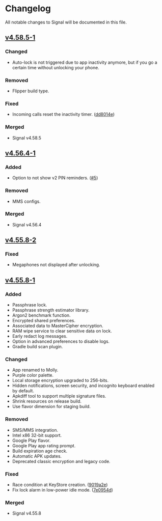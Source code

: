 # Changelog

All notable changes to Signal will be documented in this file.

<!-- ## Types of changes
- Added: for new features.
- Changed: for changes in existing functionality.
- Deprecated: for soon-to-be removed features.
- Removed: for now removed features.
- Fixed: for any bug fixes.
- Merged: for code merged from upstream. -->

## [v4.58.5-1]

### Changed

- Auto-lock is not triggered due to app inactivity anymore, but if you go a certain time without unlocking your phone.

### Removed

- Flipper build type.

### Fixed

- Incoming calls reset the inactivity timer. ([dd8014e])

### Merged

- Signal v4.58.5

## [v4.56.4-1]

### Added

- Option to not show v2 PIN reminders. ([#5])

### Removed

- MMS configs.

### Merged

- Signal v4.56.4

## [v4.55.8-2]

### Fixed

- Megaphones not displayed after unlocking.

## [v4.55.8-1]

### Added

- Passphrase lock.
- Passphrase strength estimator library.
- Argon2 benchmark function.
- Encrypted shared preferences.
- Associated data to MasterCipher encryption.
- RAM wipe service to clear sensitive data on lock.
- Early redact log messages.
- Option in advanced preferences to disable logs.
- Gradle build scan plugin.

### Changed

- App renamed to Molly.
- Purple color palette.
- Local storage encryption upgraded to 256-bits.
- Hidden notifications, screen security, and incognito keyboard enabled by default.
- Apkdiff tool to support multiple signature files.
- Shrink resources on release build.
- Use flavor dimension for staging build.

### Removed

- SMS/MMS integration.
- Intel x86 32-bit support.
- Google Play flavor.
- Google Play app rating prompt.
- Build expiration age check.
- Automatic APK updates.
- Deprecated classic encryption and legacy code.

### Fixed

- Race condition at KeyStore creation. ([9019a2e])
- Fix lock alarm in low-power idle mode. ([7e0954d])

### Merged

- Signal v4.55.8

[Unreleased]: https://github.com/mollyim/mollyim-android/compare/v4.58.5-1...HEAD
[v4.58.5-1]: https://github.com/mollyim/mollyim-android/compare/v4.56.4-1...v4.58.5-1
[v4.56.4-1]: https://github.com/mollyim/mollyim-android/compare/v4.55.8-2...v4.56.4-1
[v4.55.8-2]: https://github.com/mollyim/mollyim-android/compare/v4.55.8-1...v4.55.8-2
[v4.55.8-1]: https://github.com/mollyim/mollyim-android/compare/v4.55.8...v4.55.8-1
[#5]: https://github.com/mollyim/mollyim-android/pull/5
[dd8014e]: https://github.com/mollyim/mollyim-android/commit/dd8014e7495fc94265058f81f99c4fc6d1447402
[9019a2e]: https://github.com/mollyim/mollyim-android/commit/9019a2e931779b06a241768836ce11031bd043de
[7e0954d]: https://github.com/mollyim/mollyim-android/commit/7e0954d967c4210ae002bc0bbec83717a0ad8607
